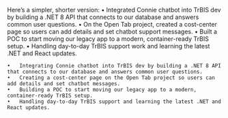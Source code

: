 Here’s a simpler, shorter version:
	•	Integrated Connie chatbot into TrBIS dev by building a .NET 8 API that connects to our database and answers common user questions.
	•	On the Open Tab project, created a cost-center page so users can add details and set chatbot support messages.
	•	Built a POC to start moving our legacy app to a modern, container-ready TrBIS setup.
	•	Handling day-to-day TrBIS support work and learning the latest .NET and React updates.


	•	Integrating Connie chatbot into TrBIS dev by building a .NET 8 API that connects to our database and answers common user questions.
	•	Creating a cost-center page on the Open Tab project so users can add details and set chatbot messages.
	•	Building a POC to start moving our legacy app to a modern, container-ready TrBIS setup.
	•	Handling day-to-day TrBIS support and learning the latest .NET and React updates.